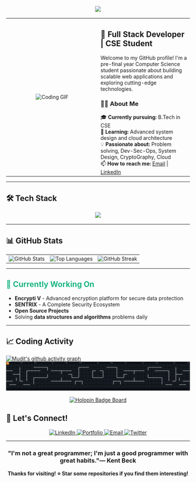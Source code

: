 
<!-- Typing Animation Header -->
<div align="center">
  <img src="https://readme-typing-svg.herokuapp.com/?font=Righteous&size=35&center=true&vCenter=true&width=500&height=70&duration=4000&lines=Hi+there!+👋+I'm+Mudit+Sharma;&color=1DB584" />
</div>

<div align="center">
  <table>
    <tr>
      <td width="50%" align="center">
        <img src="https://media.giphy.com/media/qgQUggAC3Pfv687qPC/giphy.gif" width="400" alt="Coding GIF"/>
      </td>
      <td width="50%" align="left">
        <h2>🚀 Full Stack Developer | CSE Student</h2>
        <p>Welcome to my GitHub profile! I'm a pre-final year Computer Science student passionate about building scalable web applications and exploring cutting-edge technologies.</p>
        <h3>👨‍💻 About Me</h3>
        🎓 <strong>Currently pursuing:</strong> B.Tech in CSE<br>
        🌱 <strong>Learning:</strong> Advanced system design and cloud architecture<br>
        💡 <strong>Passionate about:</strong> Problem solving, Dev-Sec-Ops, System Design, CryptoGraphy, Cloud<br>
        📫 <strong>How to reach me:</strong> <a href="mailto:mudits798@gmail.com">Email</a> | <a href="https://www.linkedin.com/in/mudit-sharma-269a2b248/">LinkedIn</a>
      </td>
    </tr>
  </table>
</div>

---

## 🛠️ Tech Stack

<p align="center">
  <a href="https://skillicons.dev">
    <img src="https://skillicons.dev/icons?i=nextjs,react,ts,js,nodejs,express,mongodb,postgres,mysql,python,tensorflow,pytorch,html,css,tailwind,sass,docker,aws,vercel,netlify,github,githubactions,git,vscode,npm,yarn,postman,nginx,firebase,supabase" />
  </a>
</p>

---

## 📊 GitHub Stats

<div align="center">
  <table>
    <tr>
      <td><img src="https://github-readme-stats.vercel.app/api?username=codiphile&show_icons=true&theme=radical&hide_border=true" alt="GitHub Stats" /></td>
      <td><img src="https://github-readme-stats.vercel.app/api/top-langs/?username=codiphile&layout=compact&theme=radical&hide_border=true" alt="Top Languages" /></td>
      <td><img src="https://github-readme-streak-stats.herokuapp.com/?user=codiphile&theme=radical&hide_border=true" alt="GitHub Streak" /></td>
    </tr>
  </table>
</div>

---

## <span style="color: #1DB584;">🎯 Currently Working On</span>

- **Encrypti V** - Advanced encryption platform for secure data protection
- **SENTRIX** - A Complete Security Ecosystem   
- **Open Source Projects** 
- Solving **data structures and algorithms** problems daily
---

## 📈 Coding Activity

[![Mudit's github activity graph](https://github-readme-activity-graph.vercel.app/graph?username=codiphile&theme=react-dark)](https://github.com/ashutosh00710/github-readme-activity-graph)
<picture>
  <source media="(prefers-color-scheme: dark)" srcset="https://raw.githubusercontent.com/codiphile/codiphile/output/pacman-contribution-graph-dark.svg">
  <source media="(prefers-color-scheme: light)" srcset="https://raw.githubusercontent.com/codiphile/codiphile/output/pacman-contribution-graph.svg">
  <img alt="pacman contribution graph" src="https://raw.githubusercontent.com/codiphile/codiphile/output/pacman-contribution-graph-dark.svg">
</picture>

<div align="center">
  <a href="https://holopin.io/@codiphile">
    <img src="https://holopin.me/codiphile" alt="Holopin Badge Board">
  </a>
</div>

## 🤝 Let's Connect!

<p align="center">
  <a href="https://www.linkedin.com/in/mudit-sharma-269a2b248/">
    <img src="https://img.shields.io/badge/LinkedIn-0077B5?style=for-the-badge&logo=linkedin&logoColor=white" alt="LinkedIn" />
  </a>
  <a href="https://www.muditsharma.me">
    <img src="https://img.shields.io/badge/Portfolio-FF5722?style=for-the-badge&logo=google-chrome&logoColor=white" alt="Portfolio" />
  </a>
  <a href="mailto:mudits798@gmail.com">
    <img src="https://img.shields.io/badge/Email-D14836?style=for-the-badge&logo=gmail&logoColor=white" alt="Email" />
  </a>
  <a href="https://x.com/mudit1102">
    <img src="https://img.shields.io/badge/Twitter-1DA1F2?style=for-the-badge&logo=twitter&logoColor=white" alt="Twitter" />
  </a>
</p>

---

<div align="center">
  
### "I'm not a great programmer; I'm just a good programmer with great habits."— Kent Beck

**Thanks for visiting! ⭐ Star some repositories if you find them interesting!**

</div>
